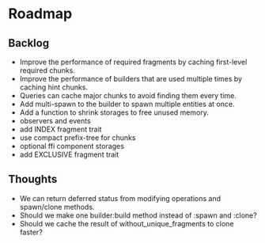 # Roadmap

## Backlog

- Improve the performance of required fragments by caching first-level required chunks.
- Improve the performance of builders that are used multiple times by caching hint chunks.
- Queries can cache major chunks to avoid finding them every time.
- Add multi-spawn to the builder to spawn multiple entities at once.
- Add a function to shrink storages to free unused memory.
- observers and events
- add INDEX fragment trait
- use compact prefix-tree for chunks
- optional ffi component storages
- add EXCLUSIVE fragment trait

## Thoughts

- We can return deferred status from modifying operations and spawn/clone methods.
- Should we make one builder:build method instead of :spawn and :clone?
- Should we cache the result of without_unique_fragments to clone faster?
